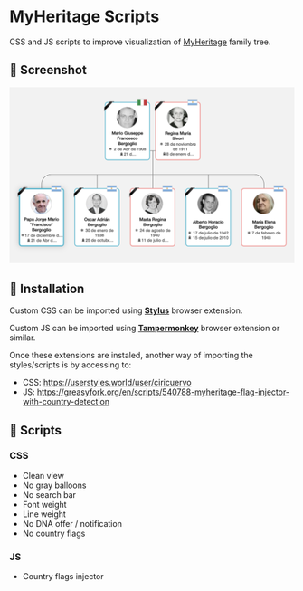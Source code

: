 # MyHeritage Scripts

CSS and JS scripts to improve visualization of [MyHeritage](https://www.myheritage.com/) family tree.

## 📸 Screenshot

![screenshot](/papa-francisco.png?raw=true)

## 🚀 Installation

Custom CSS can be imported using [**Stylus**](https://github.com/openstyles/stylus) browser extension.

Custom JS can be imported using [**Tampermonkey**](https://www.tampermonkey.net/) browser extension or similar.

Once these extensions are instaled, another way of importing the styles/scripts is by accessing to:

- CSS: https://userstyles.world/user/ciricuervo
- JS: https://greasyfork.org/en/scripts/540788-myheritage-flag-injector-with-country-detection

## 📜 Scripts

### CSS

- Clean view
- No gray balloons
- No search bar
- Font weight
- Line weight
- No DNA offer / notification
- No country flags

### JS

- Country flags injector

